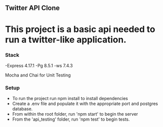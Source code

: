 ## Twitter API Clone 
# This project is a basic api needed to run a twitter-like application. 


### Stack

  -Express 4.17.1
  -Pg 8.5.1
  -ws 7.4.3

  Mocha and Chai for Unit Testing


### Setup

- To run the project run npm install to install dependencies
- Create a .env file and populate it with the appropriate port and postgres database. 
- From within the root folder, run 'npm start' to begin the server
- From the 'api_testing' folder, run 'npm test' to begin tests. 


